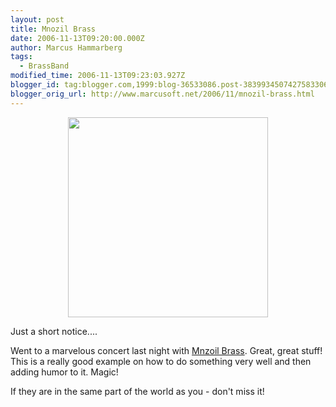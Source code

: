 ```yaml
---
layout: post
title: Mnozil Brass
date: 2006-11-13T09:20:00.000Z
author: Marcus Hammarberg
tags:
  - BrassBand
modified_time: 2006-11-13T09:23:03.927Z
blogger_id: tag:blogger.com,1999:blog-36533086.post-3839934507427583306
blogger_orig_url: http://www.marcusoft.net/2006/11/mnozil-brass.html
---
```


[<img src="http://www.mnozilbrass.at/fileadmin/site_tpl/img/band.jpg"
style="DISPLAY: block; MARGIN: 0px auto 10px; WIDTH: 320px; CURSOR: hand; TEXT-ALIGN: center"
data-border="0" />](http://www.mnozilbrass.at/fileadmin/site_tpl/img/band.jpg)



Just a short notice....




Went to a marvelous concert last night with [Mnzoil
Brass](http://www.mnozilbrass.at/). Great, great stuff! This is a really
good example on how to do something very well and then adding humor to
it. Magic!




If they are in the same part of the world as you - don't miss it!

